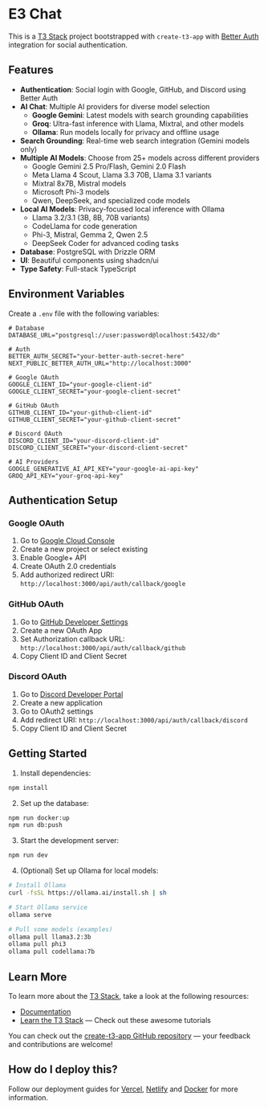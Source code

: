 # E3 Chat

This is a [T3 Stack](https://create.t3.gg/) project bootstrapped with `create-t3-app` with [Better Auth](https://github.com/better-auth/better-auth) integration for social authentication.

## Features

- **Authentication**: Social login with Google, GitHub, and Discord using Better Auth
- **AI Chat**: Multiple AI providers for diverse model selection
  - **Google Gemini**: Latest models with search grounding capabilities
  - **Groq**: Ultra-fast inference with Llama, Mixtral, and other models
  - **Ollama**: Run models locally for privacy and offline usage
- **Search Grounding**: Real-time web search integration (Gemini models only)
- **Multiple AI Models**: Choose from 25+ models across different providers
  - Google Gemini 2.5 Pro/Flash, Gemini 2.0 Flash
  - Meta Llama 4 Scout, Llama 3.3 70B, Llama 3.1 variants
  - Mixtral 8x7B, Mistral models
  - Microsoft Phi-3 models
  - Qwen, DeepSeek, and specialized code models
- **Local AI Models**: Privacy-focused local inference with Ollama
  - Llama 3.2/3.1 (3B, 8B, 70B variants)
  - CodeLlama for code generation
  - Phi-3, Mistral, Gemma 2, Qwen 2.5
  - DeepSeek Coder for advanced coding tasks
- **Database**: PostgreSQL with Drizzle ORM
- **UI**: Beautiful components using shadcn/ui
- **Type Safety**: Full-stack TypeScript

## Environment Variables

Create a `.env` file with the following variables:

```env
# Database
DATABASE_URL="postgresql://user:password@localhost:5432/db"

# Auth
BETTER_AUTH_SECRET="your-better-auth-secret-here"
NEXT_PUBLIC_BETTER_AUTH_URL="http://localhost:3000"

# Google OAuth
GOOGLE_CLIENT_ID="your-google-client-id"
GOOGLE_CLIENT_SECRET="your-google-client-secret"

# GitHub OAuth
GITHUB_CLIENT_ID="your-github-client-id"
GITHUB_CLIENT_SECRET="your-github-client-secret"

# Discord OAuth
DISCORD_CLIENT_ID="your-discord-client-id"
DISCORD_CLIENT_SECRET="your-discord-client-secret"

# AI Providers
GOOGLE_GENERATIVE_AI_API_KEY="your-google-ai-api-key"
GROQ_API_KEY="your-groq-api-key"
```

## Authentication Setup

### Google OAuth
1. Go to [Google Cloud Console](https://console.cloud.google.com/)
2. Create a new project or select existing
3. Enable Google+ API
4. Create OAuth 2.0 credentials
5. Add authorized redirect URI: `http://localhost:3000/api/auth/callback/google`

### GitHub OAuth
1. Go to [GitHub Developer Settings](https://github.com/settings/developers)
2. Create a new OAuth App
3. Set Authorization callback URL: `http://localhost:3000/api/auth/callback/github`
4. Copy Client ID and Client Secret

### Discord OAuth
1. Go to [Discord Developer Portal](https://discord.com/developers/applications)
2. Create a new application
3. Go to OAuth2 settings
4. Add redirect URI: `http://localhost:3000/api/auth/callback/discord`
5. Copy Client ID and Client Secret

## Getting Started

1. Install dependencies:
```bash
npm install
```

2. Set up the database:
```bash
npm run docker:up
npm run db:push
```

3. Start the development server:
```bash
npm run dev
```

4. (Optional) Set up Ollama for local models:
```bash
# Install Ollama
curl -fsSL https://ollama.ai/install.sh | sh

# Start Ollama service
ollama serve

# Pull some models (examples)
ollama pull llama3.2:3b
ollama pull phi3
ollama pull codellama:7b
```

## Learn More

To learn more about the [T3 Stack](https://create.t3.gg/), take a look at the following resources:

- [Documentation](https://create.t3.gg/)
- [Learn the T3 Stack](https://create.t3.gg/en/faq#what-learning-resources-are-currently-available) — Check out these awesome tutorials

You can check out the [create-t3-app GitHub repository](https://github.com/t3-oss/create-t3-app) — your feedback and contributions are welcome!

## How do I deploy this?

Follow our deployment guides for [Vercel](https://create.t3.gg/en/deployment/vercel), [Netlify](https://create.t3.gg/en/deployment/netlify) and [Docker](https://create.t3.gg/en/deployment/docker) for more information.
